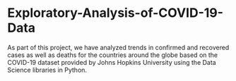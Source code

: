 # Exploratory-Analysis-of-COVID-19-Data
As part of this project, we have analyzed trends in confirmed and recovered cases as well as deaths for the countries around the globe based on the COVID-19 dataset provided by Johns Hopkins University using the Data Science libraries in Python.
